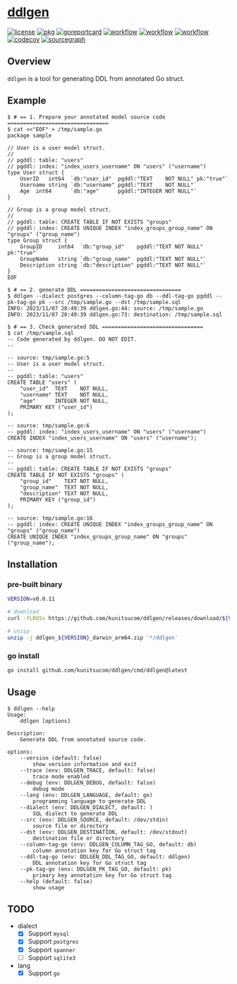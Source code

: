 # [ddlgen](https://github.com/kunitsucom/ddlgen)

[![license](https://img.shields.io/github/license/kunitsucom/ddlgen)](LICENSE)
[![pkg](https://pkg.go.dev/badge/github.com/kunitsucom/ddlgen)](https://pkg.go.dev/github.com/kunitsucom/ddlgen)
[![goreportcard](https://goreportcard.com/badge/github.com/kunitsucom/ddlgen)](https://goreportcard.com/report/github.com/kunitsucom/ddlgen)
[![workflow](https://github.com/kunitsucom/ddlgen/workflows/go-lint/badge.svg)](https://github.com/kunitsucom/ddlgen/tree/main)
[![workflow](https://github.com/kunitsucom/ddlgen/workflows/go-test/badge.svg)](https://github.com/kunitsucom/ddlgen/tree/main)
[![workflow](https://github.com/kunitsucom/ddlgen/workflows/go-vuln/badge.svg)](https://github.com/kunitsucom/ddlgen/tree/main)
[![codecov](https://codecov.io/gh/kunitsucom/ddlgen/graph/badge.svg?token=8Jtk2bpTe2)](https://codecov.io/gh/kunitsucom/ddlgen)
[![sourcegraph](https://sourcegraph.com/github.com/kunitsucom/ddlgen/-/badge.svg)](https://sourcegraph.com/github.com/kunitsucom/ddlgen)

## Overview

`ddlgen` is a tool for generating DDL from annotated Go struct.

## Example

```console
$ # == 1. Prepare your annotated model source code ================================
$ cat <<"EOF" > /tmp/sample.go
package sample

// User is a user model struct.
//
// pgddl: table: "users"
// pgddl: index: "index_users_username" ON "users" ("username")
type User struct {
    UserID   int64  `db:"user_id"  pgddl:"TEXT    NOT NULL" pk:"true"`
    Username string `db:"username" pgddl:"TEXT    NOT NULL"`
    Age  int64      `db:"age"      pgddl:"INTEGER NOT NULL"`
}

// Group is a group model struct.
//
// pgddl: table: CREATE TABLE IF NOT EXISTS "groups"
// pgddl: index: CREATE UNIQUE INDEX "index_groups_group_name" ON "groups" ("group_name")
type Group struct {
    GroupID     int64  `db:"group_id"    pgddl:"TEXT NOT NULL" pk:"true"`
    GroupName   string `db:"group_name"  pgddl:"TEXT NOT NULL"`
    Description string `db:"description" pgddl:"TEXT NOT NULL"`
}
EOF

$ # == 2. generate DDL ================================
$ ddlgen --dialect postgres --column-tag-go db --ddl-tag-go pgddl --pk-tag-go pk --src /tmp/sample.go --dst /tmp/sample.sql
INFO: 2023/11/07 20:49:39 ddlgen.go:44: source: /tmp/sample.go
INFO: 2023/11/07 20:49:39 ddlgen.go:73: destination: /tmp/sample.sql

$ # == 3. Check generated DDL ================================
$ cat /tmp/sample.sql
-- Code generated by ddlgen. DO NOT EDIT.
--

-- source: tmp/sample.go:5
-- User is a user model struct.
--
-- pgddl: table: "users"
CREATE TABLE "users" (
    "user_id"  TEXT    NOT NULL,
    "username" TEXT    NOT NULL,
    "age"      INTEGER NOT NULL,
    PRIMARY KEY ("user_id")
);

-- source: tmp/sample.go:6
-- pgddl: index: "index_users_username" ON "users" ("username")
CREATE INDEX "index_users_username" ON "users" ("username");

-- source: tmp/sample.go:15
-- Group is a group model struct.
--
-- pgddl: table: CREATE TABLE IF NOT EXISTS "groups"
CREATE TABLE IF NOT EXISTS "groups" (
    "group_id"    TEXT NOT NULL,
    "group_name"  TEXT NOT NULL,
    "description" TEXT NOT NULL,
    PRIMARY KEY ("group_id")
);

-- source: tmp/sample.go:16
-- pgddl: index: CREATE UNIQUE INDEX "index_groups_group_name" ON "groups" ("group_name")
CREATE UNIQUE INDEX "index_groups_group_name" ON "groups" ("group_name");

```

## Installation

### pre-built binary

```bash
VERSION=v0.0.11

# download
curl -fLROSs https://github.com/kunitsucom/ddlgen/releases/download/${VERSION}/ddlgen_${VERSION}_darwin_arm64.zip

# unzip
unzip -j ddlgen_${VERSION}_darwin_arm64.zip '*/ddlgen'
```

### go install

```bash
go install github.com/kunitsucom/ddlgen/cmd/ddlgen@latest
```

## Usage

```console
$ ddlgen --help
Usage:
    ddlgen [options]

Description:
    Generate DDL from annotated source code.

options:
    --version (default: false)
        show version information and exit
    --trace (env: DDLGEN_TRACE, default: false)
        trace mode enabled
    --debug (env: DDLGEN_DEBUG, default: false)
        debug mode
    --lang (env: DDLGEN_LANGUAGE, default: go)
        programming language to generate DDL
    --dialect (env: DDLGEN_DIALECT, default: )
        SQL dialect to generate DDL
    --src (env: DDLGEN_SOURCE, default: /dev/stdin)
        source file or directory
    --dst (env: DDLGEN_DESTINATION, default: /dev/stdout)
        destination file or directory
    --column-tag-go (env: DDLGEN_COLUMN_TAG_GO, default: db)
        column annotation key for Go struct tag
    --ddl-tag-go (env: DDLGEN_DDL_TAG_GO, default: ddlgen)
        DDL annotation key for Go struct tag
    --pk-tag-go (env: DDLGEN_PK_TAG_GO, default: pk)
        primary key annotation key for Go struct tag
    --help (default: false)
        show usage
```

## TODO

- dialect
  - [x] Support `mysql`
  - [x] Support `postgres`
  - [x] Support `spanner`
  - [ ] Support `sqlite3`
- lang
  - [x] Support `go`
